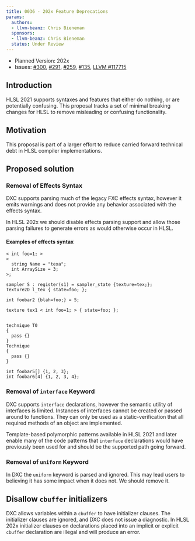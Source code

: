 ```yaml
---
title: 0036 - 202x Feature Deprecations
params:
  authors:
  - llvm-beanz: Chris Bieneman
  sponsors:
  - llvm-beanz: Chris Bieneman
  status: Under Review
---
```


<!-- {% raw %} -->

 
* Planned Version: 202x
* Issues: [#300](https://github.com/microsoft/hlsl-specs/issues/380),
  [#291](https://github.com/microsoft/hlsl-specs/issues/291),
  [#259](https://github.com/microsoft/hlsl-specs/issues/259),
  [#135](https://github.com/microsoft/hlsl-specs/issues/135),
  [LLVM #117715](https://github.com/llvm/llvm-project/issues/117715)

## Introduction

HLSL 2021 supports syntaxes and features that either do nothing, or are
potentially confusing. This proposal tracks a set of minimal breaking changes
for HLSL to remove misleading or confusing functionality.

## Motivation

This proposal is part of a larger effort to reduce carried forward technical
debt in HLSL compiler implementations.

## Proposed solution

### Removal of Effects Syntax

DXC supports parsing much of the legacy FXC effects syntax, however it emits
warnings and does not provide any behavior associated with the effects syntax.

In HLSL 202x we should disable effects parsing support and allow those parsing
failures to generate errors as would otherwise occur in HLSL.

#### Examples of effects syntax

```hlsl
< int foo=1; >
<
  string Name = "texa";
  int ArraySize = 3;
>;

sampler S : register(s1) = sampler_state {texture=tex;};
Texture2D l_tex { state=foo; };

int foobar2 {blah=foo;} = 5;

texture tex1 < int foo=1; > { state=foo; };


technique T0
{
  pass {}
}
Technique
{
  pass {}
}

int foobar5[] {1, 2, 3};
int foobar6[4] {1, 2, 3, 4};
```

### Removal of `interface` Keyword

DXC supports `interface` declarations, however the semantic utility of
interfaces is limited. Instances of interfaces cannot be created or passed
around to functions. They can only be used as a static-verification that all
required methods of an object are implemented.

Template-based polymorphic patterns available in HLSL 2021 and later enable many
of the code patterns that `interface` declarations would have previously been
used for and should be the supported path going forward.

### Removal of `uniform` Keyword

In DXC the `uniform` keyword is parsed and ignored. This may lead users to
believing it has some impact when it does not. We should remove it.

## Disallow `cbuffer` initializers

DXC allows variables within a `cbuffer` to have initializer clauses. The
initializer clauses are ignored, and DXC does not issue a diagnostic. In HLSL
202x initializer clauses on declarations placed into an implicit or explicit
`cbuffer` declaration are illegal and will produce an error.

<!-- {% endraw %} -->
